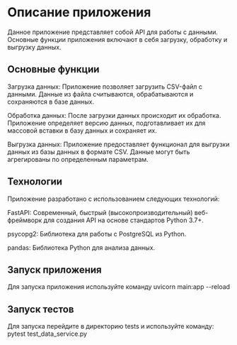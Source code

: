 <h1>Описание приложения</h1>
Данное приложение представляет собой API для работы с данными. Основные функции приложения включают в себя загрузку, обработку и выгрузку данных.

<h2>Основные функции</h2>
Загрузка данных: Приложение позволяет загрузить CSV-файл с данными. Данные из файла считываются, обрабатываются и сохраняются в базе данных.

Обработка данных: После загрузки данных происходит их обработка. Приложение определяет версию данных, подготавливает их для массовой вставки в базу данных и сохраняет их.

Выгрузка данных: Приложение предоставляет функционал для выгрузки данных из базы данных в формате CSV. Данные могут быть агрегированы по определенным параметрам.

<h2>Технологии</h2>
Приложение разработано с использованием следующих технологий:

FastAPI: Современный, быстрый (высокопроизводительный) веб-фреймворк для создания API на основе стандартов Python 3.7+.

psycopg2: Библиотека для работы с PostgreSQL из Python.

pandas: Библиотека Python для анализа данных.

<h2>Запуск приложения</h2>
Для запуска приложения используйте команду uvicorn main:app --reload  

<h2>Запуск тестов</h2>
Для запуска перейдите в директорию tests и используйте команду: pytest test_data_service.py
